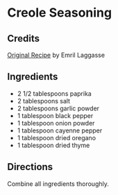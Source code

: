 # Creole Seasoning 

<!-- BEGIN content -->

## Credits

[Original Recipe](http://www.foodtv.com/recipes/re-c1/0,1724,6685,00.html "http://www.foodtv.com/recipes/re-c1/0,1724,6685,00.html") by Emril Laggasse

## Ingredients

- 2 1/2 tablespoons paprika 
- 2 tablespoons salt 
- 2 tablespoons garlic powder 
- 1 tablespoon black pepper 
- 1 tablespoon onion powder 
- 1 tablespoon cayenne pepper 
- 1 tablespoon dried oregano 
- 1 tablespoon dried thyme

## Directions

Combine all ingredients thoroughly.

<!-- Saved in parser cache with key mudabon_recipe:pcache:idhash:1316-0!1!0!0!!en!2 and timestamp 20071118132950 --><!-- END content -->

